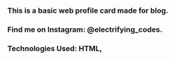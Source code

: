 ### This is a basic web profile card made for blog.

### Find me on Instagram: @electrifying_codes.

### Technologies Used: HTML,